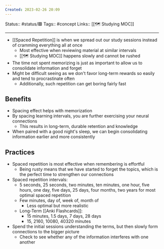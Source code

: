 ```yaml
---
Created: 2023-02-26 20:09
---
```

Status:: #status/🟩
Tags:: #concept
Links:: [[🗺 Studying MOC]]
___

- [[Spaced Repetition]] is when we spread out our study sessions instead of cramming everything all at once
	- Most effective when reviewing material at similar intervals
	- [[🗺 Studying MOC]] happens slowly and cannot be rushed
- The time not spent memorizing is just as important to allow us to consolidate information and forget
- Might be difficult seeing as we don't favor long-term rewards so easily and tend to procrastinate often
	- Additionally, such repetition can get boring fairly fast
## Benefits
- Spacing effect helps with memorization
-  By spacing learning intervals, you are further exercising your neural connections
	-  This results in long-term, durable retention and knowledge
- When paired with a good night's sleep, we can begin consolidating information earlier and more consistently
## Practices
- Spaced repetition is most effective when remembering is effortful
	- Being rusty means that we have started to forget the topics, which is the perfect time to strengthen our connections
- Spaced repetition intervals:
	- 5 seconds, 25 seconds, two minutes, ten minutes, one hour, five hours, one day, five days, 25 days, four months, two years for most optimal spaced repetition
	- Few minutes, day of, week of, month of
		- Less optimal but more realistic
	- Long-Term [[Anki Flashcards]]:
		-  15 minutes, 1.5 days, 7 days, 28 days
		-  15, 2160, 10080, 40320 minutes
- Spend the initial sessions understanding the terms, but then slowly form connections to the bigger picture
	- Check to see whether any of the information interferes with one another
